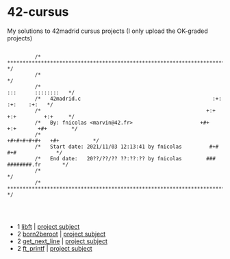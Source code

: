 # 42-cursus
My solutions to 42madrid cursus projects (I only upload the OK-graded projects)


```

         /* **************************************************************************** */
         /*                                                                              */
         /*                                                          :::      ::::::::   */
         /*   42madrid.c                                           :+:      :+:    :+:   */
         /*                                                      +:+ +:+         +:+     */
         /*   By: fnicolas <marvin@42.fr>                      +#+  +:+       +#+        */
         /*                                                  +#+#+#+#+#+   +#+           */
         /*   Start date: 2021/11/03 12:13:41 by fnicolas         #+#    #+#             */
         /*   End date:   20??/??/?? ??:??:?? by fnicolas        ###   ########.fr       */
         /*                                                                              */
         /* **************************************************************************** */
                 
```
<!--
<p align="center"> <a href="https://profile.intra.42.fr/users/fnicolas">
  <img src="https://user-images.githubusercontent.com/15001687/138192396-de6f5266-6dea-47dc-ae42-e3254b8da709.jpg" alt="fnicolas xp" width="539.5px" height="66.5px">
</a></p>
-->

<br>

* 1 [libft](https://github.com/fenshan/42-cursus/tree/main/libft) | [project subject](https://github.com/fenshan/42-cursus/blob/main/libft/libft.pdf)
* 2 [born2beroot](https://github.com/fenshan/42-cursus/tree/main/born2beroot) | [project subject](https://github.com/fenshan/42-cursus/blob/main/born2beroot/born2beroot.pdf)
* 2 [get_next_line](https://github.com/fenshan/42-cursus/tree/main/get_next_line) | [project subject](https://github.com/fenshan/42-cursus/blob/main/get_next_line/get_next_line.pdf)
* 2 [ft_printf](https://github.com/fenshan/42-cursus/tree/main/ft_printf) | [project subject](https://github.com/fenshan/42-cursus/blob/main/ft_printf/ft_printf.pdf)
